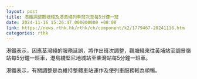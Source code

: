 ```yaml
---
layout: post
title: 港鐵調整觀塘綫及港島綫列車班次至每5分鐘一班
date: 2024-11-16 15:26:47.000000000 +08:00
link: https://news.rthk.hk/rthk/ch/component/k2/1779467-20241116.htm
categories: rthk
---
```


港鐵表示，因應荃灣綫的服務延誤，將作出班次調整，觀塘綫來往黃埔站至調景嶺站每5分鐘一班車，港島綫堅尼地城站至柴灣站每5分鐘一班車。

港鐵表示，有關調整是為維持整體車站運作及使列車服務較為順暢。

